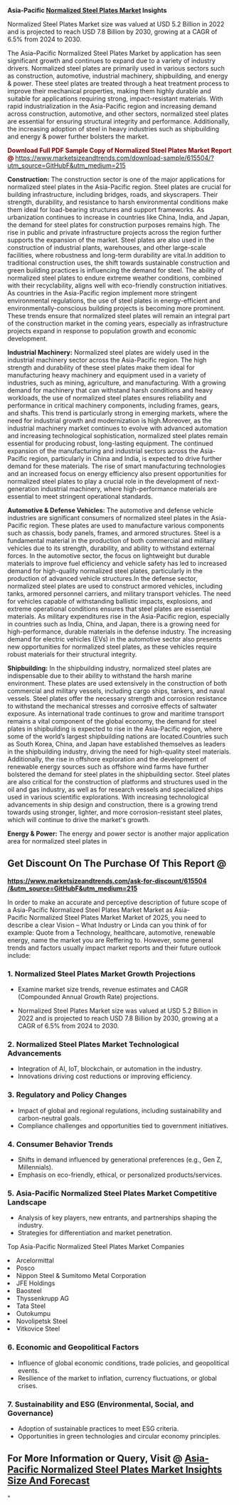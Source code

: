 <p><strong>Asia-Pacific&nbsp;<a href=""https://www.marketsizeandtrends.com/download-sample/615504/&amp;utm_source=GitHubF&amp;utm_medium=215"">Normalized Steel Plates Market</a> Insights</strong></p><p>Normalized Steel Plates Market size was valued at USD 5.2 Billion in 2022 and is projected to reach USD 7.8 Billion by 2030, growing at a CAGR of 6.5% from 2024 to 2030.</p><p><p>The Asia–Pacific Normalized Steel Plates Market by application has seen significant growth and continues to expand due to a variety of industry drivers. Normalized steel plates are primarily used in various sectors such as construction, automotive, industrial machinery, shipbuilding, and energy & power. These steel plates are treated through a heat treatment process to improve their mechanical properties, making them highly durable and suitable for applications requiring strong, impact-resistant materials. With rapid industrialization in the Asia-Pacific region and increasing demand across construction, automotive, and other sectors, normalized steel plates are essential for ensuring structural integrity and performance. Additionally, the increasing adoption of steel in heavy industries such as shipbuilding and energy & power further bolsters the market.<p><strong><span style="color: #800000;">Download Full PDF Sample Copy of Normalized Steel Plates Market Report @</span>&nbsp;</strong><a href="https://www.marketsizeandtrends.com/download-sample/615504/?utm_source=GitHubF&amp;utm_medium=215" target="_blank">https://www.marketsizeandtrends.com/download-sample/615504/?utm_source=GitHubF&amp;utm_medium=215</a></p></p><p><strong>Construction:</strong> The construction sector is one of the major applications for normalized steel plates in the Asia-Pacific region. Steel plates are crucial for building infrastructure, including bridges, roads, and skyscrapers. Their strength, durability, and resistance to harsh environmental conditions make them ideal for load-bearing structures and support frameworks. As urbanization continues to increase in countries like China, India, and Japan, the demand for steel plates for construction purposes remains high. The rise in public and private infrastructure projects across the region further supports the expansion of the market. Steel plates are also used in the construction of industrial plants, warehouses, and other large-scale facilities, where robustness and long-term durability are vital.In addition to traditional construction uses, the shift towards sustainable construction and green building practices is influencing the demand for steel. The ability of normalized steel plates to endure extreme weather conditions, combined with their recyclability, aligns well with eco-friendly construction initiatives. As countries in the Asia-Pacific region implement more stringent environmental regulations, the use of steel plates in energy-efficient and environmentally-conscious building projects is becoming more prominent. These trends ensure that normalized steel plates will remain an integral part of the construction market in the coming years, especially as infrastructure projects expand in response to population growth and economic development.</p><p><strong>Industrial Machinery:</strong> Normalized steel plates are widely used in the industrial machinery sector across the Asia-Pacific region. The high strength and durability of these steel plates make them ideal for manufacturing heavy machinery and equipment used in a variety of industries, such as mining, agriculture, and manufacturing. With a growing demand for machinery that can withstand harsh conditions and heavy workloads, the use of normalized steel plates ensures reliability and performance in critical machinery components, including frames, gears, and shafts. This trend is particularly strong in emerging markets, where the need for industrial growth and modernization is high.Moreover, as the industrial machinery market continues to evolve with advanced automation and increasing technological sophistication, normalized steel plates remain essential for producing robust, long-lasting equipment. The continued expansion of the manufacturing and industrial sectors across the Asia-Pacific region, particularly in China and India, is expected to drive further demand for these materials. The rise of smart manufacturing technologies and an increased focus on energy efficiency also present opportunities for normalized steel plates to play a crucial role in the development of next-generation industrial machinery, where high-performance materials are essential to meet stringent operational standards.</p><p><strong>Automotive & Defense Vehicles:</strong> The automotive and defense vehicle industries are significant consumers of normalized steel plates in the Asia-Pacific region. These plates are used to manufacture various components such as chassis, body panels, frames, and armored structures. Steel is a fundamental material in the production of both commercial and military vehicles due to its strength, durability, and ability to withstand external forces. In the automotive sector, the focus on lightweight but durable materials to improve fuel efficiency and vehicle safety has led to increased demand for high-quality normalized steel plates, particularly in the production of advanced vehicle structures.In the defense sector, normalized steel plates are used to construct armored vehicles, including tanks, armored personnel carriers, and military transport vehicles. The need for vehicles capable of withstanding ballistic impacts, explosions, and extreme operational conditions ensures that steel plates are essential materials. As military expenditures rise in the Asia-Pacific region, especially in countries such as India, China, and Japan, there is a growing need for high-performance, durable materials in the defense industry. The increasing demand for electric vehicles (EVs) in the automotive sector also presents new opportunities for normalized steel plates, as these vehicles require robust materials for their structural integrity.</p><p><strong>Shipbuilding:</strong> In the shipbuilding industry, normalized steel plates are indispensable due to their ability to withstand the harsh marine environment. These plates are used extensively in the construction of both commercial and military vessels, including cargo ships, tankers, and naval vessels. Steel plates offer the necessary strength and corrosion resistance to withstand the mechanical stresses and corrosive effects of saltwater exposure. As international trade continues to grow and maritime transport remains a vital component of the global economy, the demand for steel plates in shipbuilding is expected to rise in the Asia-Pacific region, where some of the world’s largest shipbuilding nations are located.Countries such as South Korea, China, and Japan have established themselves as leaders in the shipbuilding industry, driving the need for high-quality steel materials. Additionally, the rise in offshore exploration and the development of renewable energy sources such as offshore wind farms have further bolstered the demand for steel plates in the shipbuilding sector. Steel plates are also critical for the construction of platforms and structures used in the oil and gas industry, as well as for research vessels and specialized ships used in various scientific explorations. With increasing technological advancements in ship design and construction, there is a growing trend towards using stronger, lighter, and more corrosion-resistant steel plates, which will continue to drive the market's growth.</p><p><strong>Energy & Power:</strong> The energy and power sector is another major application area for normalized steel plates in</p><h2><strong>Get Discount On The Purchase Of This Report @&nbsp;</strong></h2><p><strong><a href=""https://www.marketsizeandtrends.com/ask-for-discount/615504/&amp;utm_source=GitHubF&amp;utm_medium=215"" target=""_blank"">https://www.marketsizeandtrends.com/ask-for-discount/615504<br />/&amp;utm_source=GitHubF&amp;utm_medium=215</a></strong></p><p>In order to make an accurate and perceptive description of future scope of a Asia-Pacific&nbsp;Normalized Steel Plates Market Market as Asia-Pacific&nbsp;Normalized Steel Plates Market Market of 2025, you need to describe a clear Vision &ndash; What Industry or Linda can you think of for example: Quote from a Technology, healthcare, automotive, renewable energy, name the market you are Reffering to. However, some general trends and factors usually impact market reports and their future outlook include:</p><h3>1.&nbsp;<strong>Normalized Steel Plates Market Growth Projections</strong></h3><ul><li>Examine market size trends, revenue estimates and CAGR (Compounded Annual Growth Rate) projections.</li><li><p>Normalized Steel Plates Market size was valued at USD 5.2 Billion in 2022 and is projected to reach USD 7.8 Billion by 2030, growing at a CAGR of 6.5% from 2024 to 2030.</p></li></ul><h3>2.&nbsp;<strong>Normalized Steel Plates Market Technological Advancements</strong></h3><ul><li>Integration of AI, IoT, blockchain, or automation in the industry.</li><li>Innovations driving cost reductions or improving efficiency.</li></ul><h3>3.&nbsp;<strong>Regulatory and Policy Changes</strong></h3><ul><li>Impact of global and regional regulations, including sustainability and carbon-neutral goals.</li><li>Compliance challenges and opportunities tied to government initiatives.</li></ul><h3>4.&nbsp;<strong>Consumer Behavior Trends</strong></h3><ul><li>Shifts in demand influenced by generational preferences (e.g., Gen Z, Millennials).</li><li>Emphasis on eco-friendly, ethical, or personalized products/services.</li></ul><h3>5.&nbsp;<strong>Asia-Pacific Normalized Steel Plates Market Competitive Landscape</strong></h3><ul><li>Analysis of key players, new entrants, and partnerships shaping the industry.</li><li>Strategies for differentiation and market penetration.</li></ul><p data-pm-slice=""1 1 []"">Top Asia-Pacific Normalized Steel Plates Market Companies</p><div data-test-id=""""><p><li>Arcelormittal</li><li> Posco</li><li> Nippon Steel & Sumitomo Metal Corporation</li><li> JFE Holdings</li><li> Baosteel</li><li> Thyssenkrupp AG</li><li> Tata Steel</li><li> Outokumpu</li><li> Novolipetsk Steel</li><li> Vitkovice Steel</li></p></div><h3>6.&nbsp;<strong>Economic and Geopolitical Factors</strong></h3><ul><li>Influence of global economic conditions, trade policies, and geopolitical events.</li><li>Resilience of the market to inflation, currency fluctuations, or global crises.</li></ul><h3>7.&nbsp;<strong>Sustainability and ESG (Environmental, Social, and Governance)</strong></h3><ul><li>Adoption of sustainable practices to meet ESG criteria.</li><li>Opportunities in green technologies and circular economy principles.</li></ul><h2><strong>For More Information or Query, Visit @&nbsp;</strong><a href=""https://www.verifiedmarketreports.com/product/normalized-steel-plates-market/"" target=""_blank"">Asia-Pacific Normalized Steel Plates Market Insights Size And Forecast</a></h2>"
